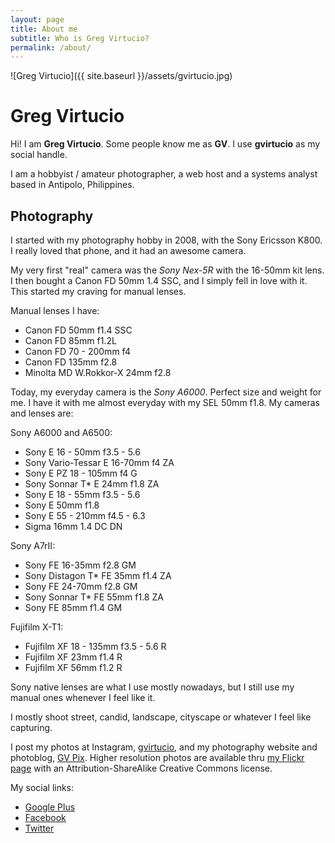 ```yaml
---
layout: page
title: About me
subtitle: Who is Greg Virtucio?
permalink: /about/
---
```

![Greg Virtucio]({{ site.baseurl }}/assets/gvirtucio.jpg)

# Greg Virtucio

Hi! I am **Greg Virtucio**. Some people know me as **GV**. I use **gvirtucio** as my social handle. 

I am a hobbyist / amateur photographer, a web host and a systems analyst based in Antipolo, Philippines.

## Photography

I started with my photography hobby in 2008, with the Sony Ericsson K800. I really loved that phone, and it had an awesome camera.

My very first "real" camera was the *Sony Nex-5R* with the 16-50mm kit lens. I then bought a Canon FD 50mm 1.4 SSC, and I simply fell in love with it. This started my craving for manual lenses. 

Manual lenses I have:

- Canon FD 50mm f1.4 SSC
- Canon FD 85mm f1.2L
- Canon FD 70 - 200mm f4
- Canon FD 135mm f2.8
- Minolta MD W.Rokkor-X 24mm f2.8

Today, my everyday camera is the *Sony A6000*. Perfect size and weight for me. I have it with me almost everyday with my SEL 50mm f1.8. My cameras and lenses are:

Sony A6000 and A6500:

- Sony E 16 - 50mm f3.5 - 5.6
- Sony Vario-Tessar E 16-70mm f4 ZA
- Sony E PZ 18 - 105mm f4 G
- Sony Sonnar T* E 24mm f1.8 ZA
- Sony E 18 - 55mm f3.5 - 5.6
- Sony E 50mm f1.8
- Sony E 55 - 210mm f4.5 - 6.3
- Sigma 16mm 1.4 DC DN

Sony A7rII:

- Sony FE 16-35mm f2.8 GM
- Sony Distagon T* FE 35mm f1.4 ZA 
- Sony FE 24-70mm f2.8 GM
- Sony Sonnar T* FE 55mm f1.8 ZA
- Sony FE 85mm f1.4 GM

Fujifilm X-T1:

- Fujifilm XF 18 - 135mm f3.5 - 5.6 R
- Fujifilm XF 23mm f1.4 R
- Fujifilm XF 56mm f1.2 R

Sony native lenses are what I use mostly nowadays, but I still use my manual ones whenever I feel like it.

I mostly shoot street, candid, landscape, cityscape or whatever I feel like capturing. 

I post my photos at Instagram, [gvirtucio](https://www.instagram.com/gvirtucio/), and my photography website and photoblog, [GV Pix](https://gvpix.com/blog/). Higher resolution photos are available thru [my Flickr page](https://www.flickr.com/photos/gregvirtucio/) with an Attribution-ShareAlike Creative Commons license.

My social links:

 - [Google Plus](https://plus.google.com/+GregVirtucio)
 - [Facebook](https://www.facebook.com/greg.virtucio)
 - [Twitter](https://twitter.com/gvirtucio)

